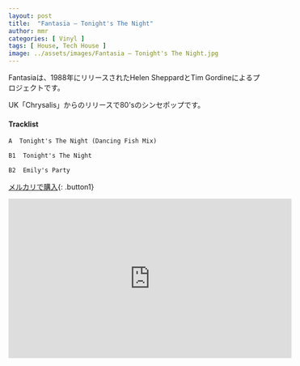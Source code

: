 ```yaml
---
layout: post
title:  "Fantasia – Tonight's The Night"
author: mmr
categories: [ Vinyl ]
tags: [ House, Tech House ]
image: ../assets/images/Fantasia – Tonight's The Night.jpg
---
```


Fantasiaは、1988年にリリースされたHelen SheppardとTim Gordineによるプロジェクトです。

UK「Chrysalis」からのリリースで80'sのシンセポップです。

#### Tracklist
```md
A  Tonight's The Night (Dancing Fish Mix)

B1  Tonight's The Night

B2  Emily's Party
```

[メルカリで購入](https://jp.mercari.com/item/m66329319879?afid=6142608987){: .button1}

<iframe width="560" height="315" src="https://www.youtube.com/embed/HJqIDTRD12s?si=3TGMyq6d0_stOCkE" title="YouTube video player" frameborder="0" allow="accelerometer; autoplay; clipboard-write; encrypted-media; gyroscope; picture-in-picture; web-share" referrerpolicy="strict-origin-when-cross-origin" allowfullscreen></iframe>